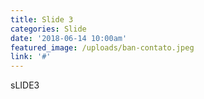 ```yaml
---
title: Slide 3
categories: Slide
date: '2018-06-14 10:00am'
featured_image: /uploads/ban-contato.jpeg
link: '#'
---
```

sLIDE3
